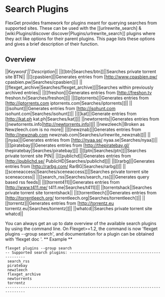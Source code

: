 # Search Plugins

FlexGet provides framework for plugins meant for querying searches from supported sites. These can be used with the [[urlrewrite_search] & [wiki:Plugins/discover discover|Plugins/urlrewrite_search]] plugins where they act like options for their parent plugins. This page lists these options and gives a brief description of their function.


## Overview 

||**Keyword*'||'*Description**||
||[[btn|Searches/btn]]||Searches private torrent site BTN||
||[[cpasbien]||Generates entries from [http://www.cpasbien.pw/ cpasbien.pw|Searches/cpasbien]]||
||[[flexget_archive|Searches/flexget_archive]]||Searches within previously archived entries||
||[[freshon]||Generates entries from [http://freshon.tv freshon.tv|Searches/freshon]]||
||[[iptorrents]||Generates entries from [http://iptorrents.com iptorrents.com|Searches/iptorrents]]||
||[[isohunt]||Generates entries from [http://isohunt.com isohunt.com|Searches/isohunt]]||
||[[kat]||Generate entries from [http://kat.ph kat.ph|Searches/kat]]||
||newtorrents||Generates entries from [[newtorrents.info|http://newtorrents.info]]||
||newzleech||Broken as Newzleech.com is no more||
||[[newznab]||Generates entries from [http://newznab.com newznab.com|Searches/urlrewrite_newznab]]||
||[[nyaa]||Generates entries from [http://nyaa.se/ nyaa.se|Searches/nyaa]]||
||[[piratebay]||Generates entries from [http://thepiratebay.gl/ thepiratebay|Searches/piratebay]]||
||[[ptn|Searches/ptn]]||Searches private torrent site PtN||
||[[publichd]||Generates entries from [http://publichd.se/ PublicHD|Searches/publichd]]||
||[[rarbg]||Generates entries from [http://rarbg.com/ RarBG|Searches/rarbg]]||
||[[sceneaccess|Searches/sceneaccess]]||Searches private torrent site sceneaccess||
||[[search_rss|Searches/search_rss]]||Generates query based rss feeds||
||[[torrent411]||Generates entries from [http://www.t411.me/ t411.me|Searches/t411]]||
||torrentshack||Searches private torrent site torrentshack||
||[[torrentleech]||Generates entries from [http://torrentleech.org/ torrentleech.org|Searches/torrentleech]]||
||[[torrentz]||Generates entries from [http://torrentz.eu torrentz.eu|Searches/torrentz]]||
||whatcd||Searches private torrent site whatcd||


You can always get an up to date overview of the available search plugins by using the command line. On Flexget>=1.2, the command is now 'flexget plugins --group search', and documentation for a plugin can be obtained with 'flexget doc <plugin-name>'.
** Example **

    flexget plugins --group search
    -- Supported search plugins: --------------------------------------------------
     search_rss
     piratebay
     newzleech
     flexget_archive
     newtorrents
     torrentz
    -------------------------------------------------------------------------------

